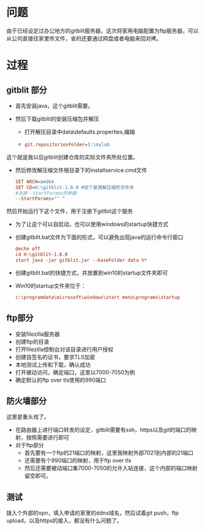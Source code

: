 # 问题

由于已经设定过办公地方的gitblit服务器，这次将家用电脑配置为ftp服务器，可以从公司直接往家里传文件，省的还要通过网盘或者电脑来回对拷。

# 过程

##  gitblit 部分

- 首先安装java，这个gitblit需要。

- 然后下载gitblit的安装压缩包并解压

  - 打开解压目录中data\defaults.properties,编辑

  - ```ini
    git.repositoriesFolder=I:\mylab
    ```

这个就是我以后gitblit创建仓库的实际文件夹所处位置。

- 然后修改解压缩文件根目录下的installservice.cmd文件

  ```ini
  SET ARCH=amd64
  SET CD=H:\gitblit-1.8.0 #这个是我解压缩的文件夹
  #去掉--StartParams的参数
  --StartParams="" ^
  ```

然后开始运行下这个文件，用于注册下gitlbit这个服务

- 为了让这个可以自启动，也可以使用windows的startup快捷方式

- 创建gitblit.bat文件为下面的形式，可以避免出现java的运行命令行窗口

  ```ini
  @echo off
  cd H:\gitblit-1.8.0
  start java -jar gitblit.jar --baseFolder data %*
  ```

- 创建gitblit.bat的快捷方式，并放置到win10的startup文件夹即可

- Win10的startup文件夹位于：

  ```ini
  c:\programdata\microsoft\windows\start menu\programs\startup
  ```

## ftp部分

- 安装filezilla服务器
- 创建ftp的目录
- 打开filezilla控制台对该目录进行用户授权
- 创建自签名的证书，要求TLS加密
- 本地测试上传和下载，确认成功
- 打开被动访问，确定端口，这里以7000-7050为例
- 确定默认的ftp over tls使用的990端口



## 防火墙部分

这里是重头戏了。

- 在路由器上进行端口转发的设定，gitblit需要有ssh，https以及git的端口的映射，按照需要进行即可
- 对于ftp部分
  - 首先要有一个ftp的21端口的映射，这里我映射外部7021到内部的21端口
  - 还需要有个990端口的映射，用于ftp over tls
  - 然后还需要被动端口集7000-7050的允许入站连接，这个内部的端口映射留空即可。



## 测试

拨入个外部的vpn，填入申请的家里的ddns域名，然后试着git push，ftp upload，以及https的接入，都没有什么问题了。





